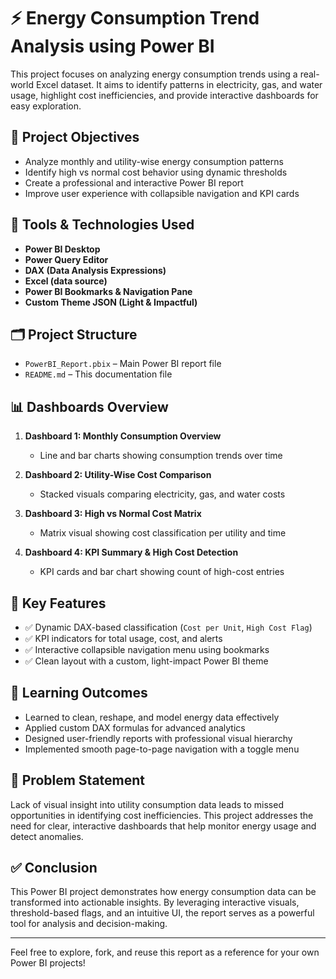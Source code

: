 # ⚡ Energy Consumption Trend Analysis using Power BI

This project focuses on analyzing energy consumption trends using a real-world Excel dataset. It aims to identify patterns in electricity, gas, and water usage, highlight cost inefficiencies, and provide interactive dashboards for easy exploration.

## 📌 Project Objectives

- Analyze monthly and utility-wise energy consumption patterns
- Identify high vs normal cost behavior using dynamic thresholds
- Create a professional and interactive Power BI report
- Improve user experience with collapsible navigation and KPI cards

## 🧰 Tools & Technologies Used

- **Power BI Desktop**
- **Power Query Editor**
- **DAX (Data Analysis Expressions)**
- **Excel (data source)**
- **Power BI Bookmarks & Navigation Pane**
- **Custom Theme JSON (Light & Impactful)**

## 🗂️ Project Structure

- `PowerBI_Report.pbix` – Main Power BI report file
- `README.md` – This documentation file

## 📊 Dashboards Overview

1. **Dashboard 1: Monthly Consumption Overview**
   - Line and bar charts showing consumption trends over time

2. **Dashboard 2: Utility-Wise Cost Comparison**
   - Stacked visuals comparing electricity, gas, and water costs

3. **Dashboard 3: High vs Normal Cost Matrix**
   - Matrix visual showing cost classification per utility and time

4. **Dashboard 4: KPI Summary & High Cost Detection**
   - KPI cards and bar chart showing count of high-cost entries

## 🚀 Key Features

- ✅ Dynamic DAX-based classification (`Cost per Unit`, `High Cost Flag`)
- ✅ KPI indicators for total usage, cost, and alerts
- ✅ Interactive collapsible navigation menu using bookmarks
- ✅ Clean layout with a custom, light-impact Power BI theme

## 🧠 Learning Outcomes

- Learned to clean, reshape, and model energy data effectively
- Applied custom DAX formulas for advanced analytics
- Designed user-friendly reports with professional visual hierarchy
- Implemented smooth page-to-page navigation with a toggle menu

## 📌 Problem Statement

Lack of visual insight into utility consumption data leads to missed opportunities in identifying cost inefficiencies. This project addresses the need for clear, interactive dashboards that help monitor energy usage and detect anomalies.

## ✅ Conclusion

This Power BI project demonstrates how energy consumption data can be transformed into actionable insights. By leveraging interactive visuals, threshold-based flags, and an intuitive UI, the report serves as a powerful tool for analysis and decision-making.

---

Feel free to explore, fork, and reuse this report as a reference for your own Power BI projects!
